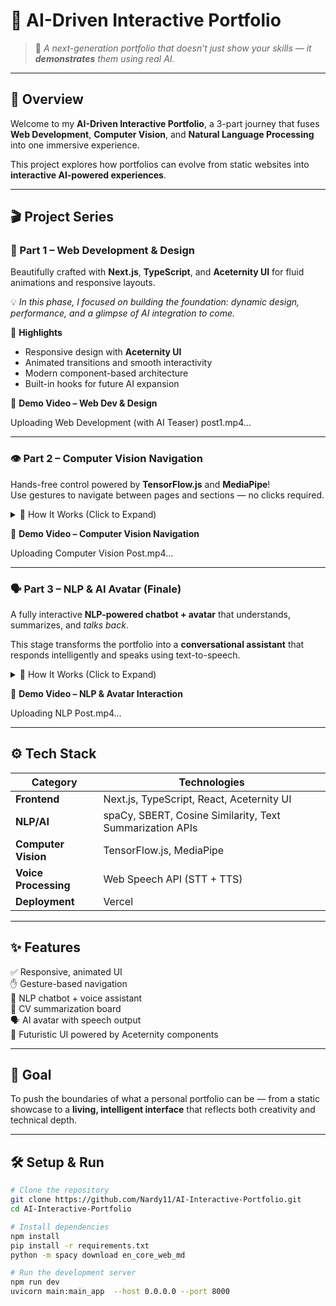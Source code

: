 # 🧠 AI-Driven Interactive Portfolio  

> 🚀 *A next-generation portfolio that doesn’t just show your skills — it **demonstrates** them using real AI.*  

---

## 🌟 Overview  

Welcome to my **AI-Driven Interactive Portfolio**, a 3-part journey that fuses **Web Development**, **Computer Vision**, and **Natural Language Processing** into one immersive experience.  

This project explores how portfolios can evolve from static websites into **interactive AI-powered experiences**.  

---

## 🎬 Project Series  

### 🧩 Part 1 – Web Development & Design  

Beautifully crafted with **Next.js**, **TypeScript**, and **Aceternity UI** for fluid animations and responsive layouts.  

💡 *In this phase, I focused on building the foundation: dynamic design, performance, and a glimpse of AI integration to come.*  

🔹 **Highlights**  
- Responsive design with **Aceternity UI**  
- Animated transitions and smooth interactivity  
- Modern component-based architecture  
- Built-in hooks for future AI expansion  

🎥 **Demo Video – Web Dev & Design**  

Uploading Web Development (with AI Teaser) post1.mp4…

---

### 👁️ Part 2 – Computer Vision Navigation  

Hands-free control powered by **TensorFlow.js** and **MediaPipe**!  
Use gestures to navigate between pages and sections — no clicks required.  

<details>
<summary>🧠 How It Works (Click to Expand)</summary>

- Real-time camera input processed with **MediaPipe Hands**  
- Gesture detection (swipes, clicks, direction) via **TensorFlow.js**  
- Integrated into React for fluid section transitions  
- Future-ready for AR/VR extensions  

</details>

🎥 **Demo Video – Computer Vision Navigation**  


Uploading Computer Vision Post.mp4…


---

### 🗣️ Part 3 – NLP & AI Avatar (Finale)  

A fully interactive **NLP-powered chatbot + avatar** that understands, summarizes, and *talks back*.  

This stage transforms the portfolio into a **conversational assistant** that responds intelligently and speaks using text-to-speech.  

<details>
<summary>🧠 How It Works (Click to Expand)</summary>

- **Text Preprocessing:** Tokenization, stopword removal, lemmatization  
- **NER & POS Tagging:** Extracts entities using **spaCy**  
- **Word Embeddings (SBERT):** Transforms text into semantic vectors  
- **Cosine Similarity:** Matches queries with stored answers  
- **Summarization Board:** Condenses CV into key highlights  
- **Voice Integration:** Speech-to-text + text-to-speech for hands-free chat  
- **AI Avatar:** Digital version of me that responds verbally to user questions  

</details>

🎥 **Demo Video – NLP & Avatar Interaction**  


Uploading NLP Post.mp4…



---

## ⚙️ Tech Stack  

| Category | Technologies |
|-----------|--------------|
| **Frontend** | Next.js, TypeScript, React, Aceternity UI |
| **NLP/AI** | spaCy, SBERT, Cosine Similarity, Text Summarization APIs |
| **Computer Vision** | TensorFlow.js, MediaPipe |
| **Voice Processing** | Web Speech API (STT + TTS) |
| **Deployment** | Vercel |

---

## ✨ Features  

✅ Responsive, animated UI  
✋ Gesture-based navigation  
🧠 NLP chatbot + voice assistant  
📄 CV summarization board  
🗣️ AI avatar with speech output  
🎨 Futuristic UI powered by Aceternity components  

---

## 🧠 Goal  

To push the boundaries of what a personal portfolio can be — from a static showcase to a **living, intelligent interface** that reflects both creativity and technical depth.  

---

## 🛠️ Setup & Run  

```bash
# Clone the repository
git clone https://github.com/Nardy11/AI-Interactive-Portfolio.git
cd AI-Interactive-Portfolio

# Install dependencies
npm install
pip install -r requirements.txt
python -m spacy download en_core_web_md

# Run the development server
npm run dev
uvicorn main:main_app  --host 0.0.0.0 --port 8000
